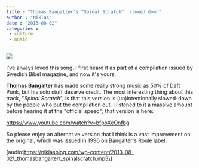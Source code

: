 ```yaml
---
title : "Thomas Bangalter’s “Spinal Scratch”, slowed down"
author : "Niklas"
date : "2013-08-02"
categories : 
 - culture
 - music
---
```


![](http://userserve-ak.last.fm/serve/_/2273764/Thomas+Bangalter.jpg)

I've always loved this song. I first heard it as part of a compilation issued by Swedish Bibel magazine, and now it's yours.

**[Thomas Bangalter](https://en.wikipedia.org/wiki/Thomas_Bangalter)** has made some really strong music as 50% of Daft Punk, but his solo stuff deserve credit. The most interesting thing about this track, "_Spinal Scratch_", is that this version is (un)intentionally slowed-down by the people who put the compilation out. I listened to it a massive amount before hearing it at the "official speed"; that version is here:

https://www.youtube.com/watch?v=bfpoXeOnfbg

So please enjoy an alternative version that I think is a vast improvement on the original, which was issued in 1996 on Bangalter's [Roulé label](https://en.wikipedia.org/wiki/Roul%C3%A9):

\[audio:https://niklasblog.com/wp-content/2013-08-02\_thomasbangalter\_spinalscratch.mp3\]
